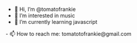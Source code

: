 - 👋 Hi, I’m @tomatofrankie
- 👀 I’m interested in music
- 🌱 I’m currently learning javascript
<!--- - 💞️ I’m looking to collaborate on ... ---!>
- 📫 How to reach me: tomatotofrankie@gmail.com

<!---
tomatofrankie/tomatofrankie is a ✨ special ✨ repository because its `README.md` (this file) appears on your GitHub profile.
You can click the Preview link to take a look at your changes.
--->
